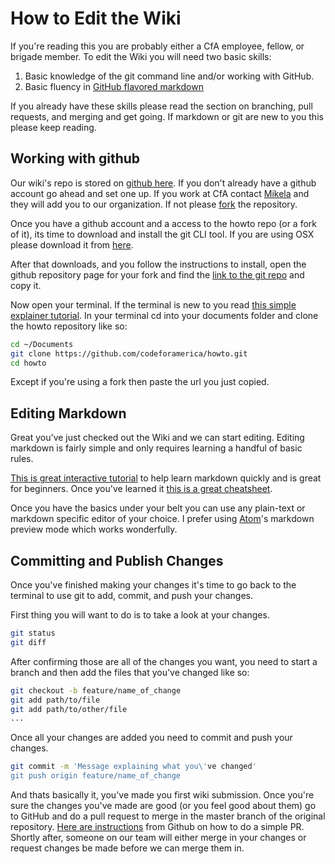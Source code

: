 # How to Edit the Wiki

If you're reading this you are probably either a CfA employee, fellow, or brigade member. To edit the Wiki you will need two basic skills:

1. Basic knowledge of the git command line and/or working with GitHub.
2. Basic fluency in [GitHub flavored markdown](https://help.github.com/articles/basic-writing-and-formatting-syntax/)

If you already have these skills please read the section on branching, pull requests, and merging and get going. If markdown or git are new to you this please keep reading.

## Working with github

Our wiki's repo is stored on [github here](https://github.com/codeforamerica/howto). If you don't already have a github account go ahead and set one up. If you work at CfA contact [Mikela](mailto:mikela@codeforamerica.org) and they will add you to our organization. If not please [fork](https://help.github.com/articles/fork-a-repo/#fork-an-example-repository) the repository.

Once you have a github account and a access to the howto repo (or a fork of it), its time to download and install the git CLI tool. If you are using OSX please download it from [here](https://git-scm.com/download/mac).

After that downloads, and you follow the instructions to install, open the github repository page for your fork and find the [link to the git repo](https://help.github.com/articles/fork-a-repo/#step-2-create-a-local-clone-of-your-fork) and copy it.

Now open your terminal. If the terminal is new to you read [this simple explainer tutorial](http://blog.teamtreehouse.com/introduction-to-the-mac-os-x-command-line). In your terminal cd into your documents folder and clone the howto repository  like so:

```bash
cd ~/Documents
git clone https://github.com/codeforamerica/howto.git
cd howto
```

Except if you're using a fork then paste the url you just copied.

## Editing Markdown

Great you've just checked out the Wiki and we can start editing. Editing markdown is fairly simple and only requires learning a handful of basic rules.

[This is great interactive tutorial](http://www.markdowntutorial.com/) to help learn markdown quickly and is great for beginners. Once you've learned it [this is a great cheatsheet](https://github.com/adam-p/markdown-here/wiki/Markdown-Cheatsheet).

Once you have the basics under your belt you can use any plain-text or markdown specific editor of your choice. I prefer using [Atom](https://atom.io/)'s markdown preview mode which works wonderfully.

## Committing and Publish Changes

Once you've finished making your changes it's time to go back to the terminal to use git to add, commit, and push your changes.

First thing you will want to do is to take a look at your changes.

```bash
git status
git diff
```

After confirming those are all of the changes you want, you need to start a branch and then add the files that you've changed like so:

```bash
git checkout -b feature/name_of_change
git add path/to/file
git add path/to/other/file
...
```

Once all your changes are added you need to commit and push your changes.

```bash
git commit -m 'Message explaining what you\'ve changed'
git push origin feature/name_of_change
```

And thats basically it, you've made you first wiki submission. Once you're sure the changes you've made are good (or you feel good about them) go to GitHub and do a pull request to merge in the master branch of the original repository. [Here are instructions](https://help.github.com/articles/using-pull-requests/) from Github on how to do a simple PR. Shortly after, someone on our team will either merge in your changes or request changes be made before we can merge them in.
